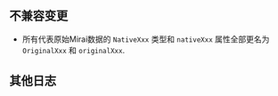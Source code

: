 ## 不兼容变更
- 所有代表原始Mirai数据的 `NativeXxx` 类型和 `nativeXxx` 属性全部更名为 `OriginalXxx` 和 `originalXxx`.

## 其他日志
